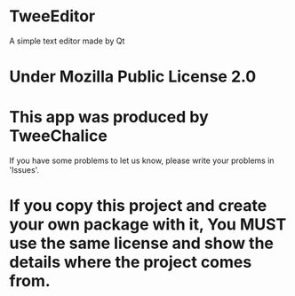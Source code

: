 # TweeEditor
A simple text editor made by Qt

# Under Mozilla Public License 2.0


# This app was produced by TweeChalice
  
  If you have some problems to let us know, please write your problems in 'Issues'.
  
#  If you copy this project and create your own package with it, You MUST use the same license and show the details where the project comes from.
